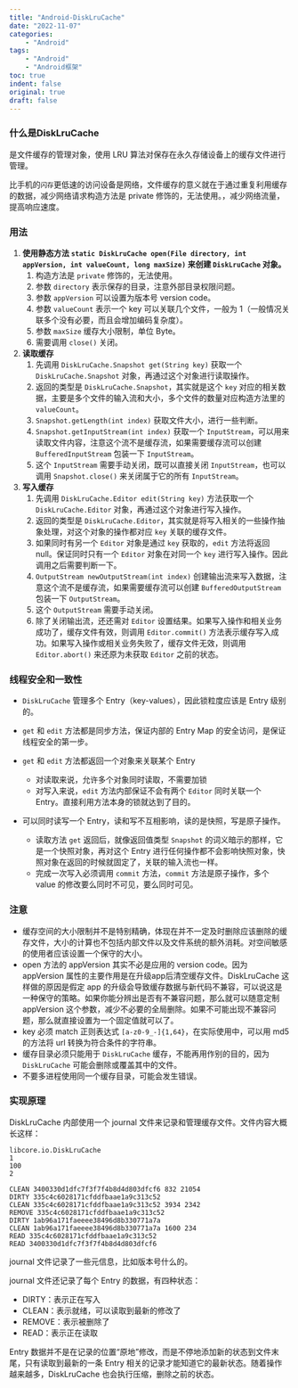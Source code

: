 ```yaml
---
title: "Android-DiskLruCache"
date: "2022-11-07"
categories:
    - "Android"
tags:
    - "Android"
    - "Android框架"
toc: true
indent: false
original: true
draft: false
---
```


### 什么是DiskLruCache

是文件缓存的管理对象，使用 LRU 算法对保存在永久存储设备上的缓存文件进行管理。

比手机的`闪存`更低速的访问设备是网络，文件缓存的意义就在于通过重复利用缓存的数据，减少网络请求构造方法是 private 修饰的，无法使用。，减少网络流量，提高响应速度。

### 用法

1. **使用静态方法 `static DiskLruCache open(File directory, int appVersion, int valueCount, long maxSize)` 来创建 `DiskLruCache` 对象。**
   1. 构造方法是 `private` 修饰的，无法使用。
   2. 参数 `directory` 表示保存的目录，注意外部目录权限问题。
   3. 参数 `appVersion` 可以设置为版本号 version code。
   4. 参数 `valueCount` 表示一个 key 可以关联几个文件，一般为 1（一般情况关联多个没有必要，而且会增加编码复杂度）。
   5. 参数 `maxSize` 缓存大小限制，单位 Byte。
   6. 需要调用 `close()` 关闭。
2. **读取缓存**
   1. 先调用 `DiskLruCache.Snapshot get(String key)` 获取一个 `DiskLruCache.Snapshot` 对象，再通过这个对象进行读取操作。
   2. 返回的类型是 `DiskLruCache.Snapshot`，其实就是这个 `key` 对应的相关数据，主要是多个文件的输入流和大小，多个文件的数量对应构造方法里的 `valueCount`。
   3. `Snapshot.getLength(int index)` 获取文件大小，进行一些判断。
   4. `Snapshot.getInputStream(int index)` 获取一个 `InputStream`，可以用来读取文件内容，注意这个流不是缓存流，如果需要缓存流可以创建 `BufferedInputStream` 包装一下 `InputStream`。
   5. 这个 `InputStream` 需要手动关闭，既可以直接关闭 `InputStream`，也可以调用 `Snapshot.close()` 来关闭属于它的所有 `InputStream`。
3. **写入缓存**
   1. 先调用 `DiskLruCache.Editor edit(String key)` 方法获取一个 `DiskLruCache.Editor` 对象，再通过这个对象进行写入操作。
   2. 返回的类型是 `DiskLruCache.Editor`，其实就是将写入相关的一些操作抽象处理，对这个对象的操作都对应 `key` 关联的缓存文件。
   3. 如果同时有另一个 `Editor` 对象是通过 `key` 获取的，`edit` 方法将返回 null。保证同时只有一个 `Editor` 对象在对同一个 `key` 进行写入操作。因此调用之后需要判断一下。
   4. `OutputStream newOutputStream(int index)` 创建输出流来写入数据，注意这个流不是缓存流，如果需要缓存流可以创建 `BufferedOutputStream` 包装一下 `OutputStream`。
   5. 这个 `OutputStream` 需要手动关闭。
   6. 除了关闭输出流，还还需对 `Editor` 设置结果。如果写入操作和相关业务成功了，缓存文件有效，则调用 `Editor.commit()` 方法表示缓存写入成功。如果写入操作或相关业务失败了，缓存文件无效，则调用 `Editor.abort()` 来还原为未获取 `Editor` 之前的状态。

### 线程安全和一致性

+ `DiskLruCache` 管理多个 Entry（key-values），因此锁粒度应该是 Entry 级别的。

+ `get` 和 `edit` 方法都是同步方法，保证内部的 Entry Map 的安全访问，是保证线程安全的第一步。
+ `get` 和 `edit` 方法都返回一个对象来关联某个 Entry
  + 对读取来说，允许多个对象同时读取，不需要加锁
  + 对写入来说，`edit` 方法内部保证不会有两个 `Editor` 同时关联一个 Entry。直接利用方法本身的锁就达到了目的。
+ 可以同时读写一个 Entry，读和写不互相影响，读的是快照，写是原子操作。
  + 读取方法 `get` 返回后，就像返回值类型 `Snapshot` 的词义暗示的那样，它是一个快照对象，再对这个 Entry 进行任何操作都不会影响快照对象，快照对象在返回的时候就固定了，关联的输入流也一样。
  + 完成一次写入必须调用 `commit` 方法，`commit` 方法是原子操作，多个 value 的修改要么同时不可见，要么同时可见。

### 注意

+ 缓存空间的大小限制并不是特别精确，体现在并不一定及时删除应该删除的缓存文件，大小的计算也不包括内部文件以及文件系统的额外消耗。对空间敏感的使用者应该设置一个保守的大小。
+ open 方法的 appVersion 其实不必是应用的 version code。因为 appVersion 属性的主要作用是在升级app后清空缓存文件。DiskLruCache 这样做的原因是假定 app 的升级会导致缓存数据与新代码不兼容，可以说这是一种保守的策略。如果你能分辨出是否有不兼容问题，那么就可以随意定制 appVersion 这个参数，减少不必要的全局删除。如果不可能出现不兼容问题，那么就直接设置为一个固定值就可以了。
+ key 必须 match 正则表达式 `[a-z0-9_-]{1,64}`，在实际使用中，可以用 md5 的方法将 url 转换为符合条件的字符串。
+ 缓存目录必须只能用于 `DiskLruCache` 缓存，不能再用作别的目的，因为 `DiskLruCache` 可能会删除或覆盖其中的文件。
+ 不要多进程使用同一个缓存目录，可能会发生错误。

### 实现原理

DiskLruCache 内部使用一个 journal 文件来记录和管理缓存文件。文件内容大概长这样：

```
libcore.io.DiskLruCache
1
100
2

CLEAN 3400330d1dfc7f3f7f4b8d4d803dfcf6 832 21054
DIRTY 335c4c6028171cfddfbaae1a9c313c52
CLEAN 335c4c6028171cfddfbaae1a9c313c52 3934 2342
REMOVE 335c4c6028171cfddfbaae1a9c313c52
DIRTY 1ab96a171faeeee38496d8b330771a7a
CLEAN 1ab96a171faeeee38496d8b330771a7a 1600 234
READ 335c4c6028171cfddfbaae1a9c313c52
READ 3400330d1dfc7f3f7f4b8d4d803dfcf6
```

journal 文件记录了一些元信息，比如版本号什么的。

journal 文件还记录了每个 Entry 的数据，有四种状态：

+ DIRTY：表示正在写入
+ CLEAN：表示就绪，可以读取到最新的修改了
+ REMOVE：表示被删除了
+ READ：表示正在读取

Entry 数据并不是在记录的位置“原地”修改，而是不停地添加新的状态到文件末尾，只有读取到最新的一条 Entry 相关的记录才能知道它的最新状态。随着操作越来越多，DiskLruCache 也会执行压缩，删除之前的状态。

